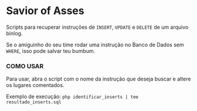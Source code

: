# Savior of Asses
Scripts para recuperar instruções de `INSERT`, `UPDATE` e `DELETE` de um arquivo binlog.

Se o amiguinho do seu time rodar uma instrução no Banco de Dados sem `WHERE`, isso pode salvar teu bumbum. 

### COMO USAR
Para usar, abra o script com o nome da instrução que deseja buscar e altere os lugares comentados.

Exemplo de execução: `php identificar_inserts | tee resultado_inserts.sql`